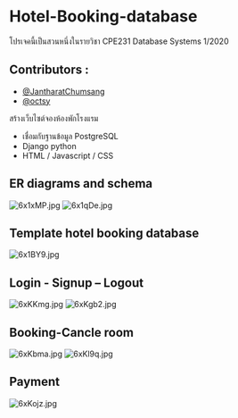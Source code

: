 #  Hotel-Booking-database

โปรเจคนี้เป็นสวนหนึ่งในรายวิชา CPE231 Database Systems 1/2020 

## Contributors :
- [@JantharatChumsang](https://github.com/JantharatChumsang)
- [@octsy](https://github.com/octsy)


สร้างเว็บไซต์จองห้องพักโรงแรม 
- เชื่อมกับฐานข้อมูล PostgreSQL
- Django python
- HTML / Javascript / CSS

## ER diagrams and schema
![6x1xMP.jpg](https://sv1.picz.in.th/images/2021/12/01/6x1xMP.jpg)
![6x1qDe.jpg](https://sv1.picz.in.th/images/2021/12/01/6x1qDe.jpg)

## Template hotel booking database 
![6x1BY9.jpg](https://sv1.picz.in.th/images/2021/12/01/6x1BY9.jpg)

## Login - Signup – Logout
![6xKKmg.jpg](https://sv1.picz.in.th/images/2021/12/01/6xKKmg.jpg)
![6xKgb2.jpg](https://sv1.picz.in.th/images/2021/12/01/6xKgb2.jpg)

## Booking-Cancle room
![6xKbma.jpg](https://sv1.picz.in.th/images/2021/12/01/6xKbma.jpg)
![6xKl9q.jpg](https://sv1.picz.in.th/images/2021/12/01/6xKl9q.jpg)

## Payment
![6xKojz.jpg](https://sv1.picz.in.th/images/2021/12/01/6xKojz.jpg)

